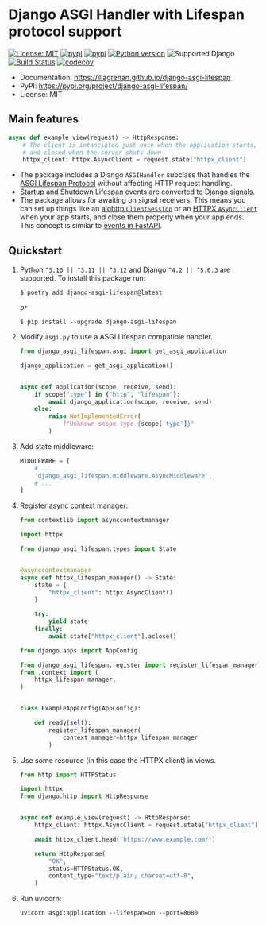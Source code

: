 <h1>Django ASGI Handler with Lifespan protocol support</h1>

[![License: MIT](https://img.shields.io/badge/license-MIT-green.svg)](https://opensource.org/licenses/MIT)
[![pypi](https://img.shields.io/badge/code%20style-black-000000.svg)](https://github.com/psf/black)
[![pypi](https://img.shields.io/pypi/v/django-asgi-lifespan.svg)](https://pypi.org/project/django-asgi-lifespan/)
[![Python version](https://img.shields.io/pypi/pyversions/django-asgi-lifespan.svg?logo=python&logoColor=white&label=python)](https://pypi.org/project/django-asgi-lifespan/)
![Supported Django](https://img.shields.io/badge/django%20versions-%5E4.2%20||%20%5E5.0.3-blue.svg?logo=django&logoColor=white)
<br>
[![Build Status](https://github.com/illagrenan/django-asgi-lifespan/actions/workflows/development.yml/badge.svg)](https://github.com/illagrenan/django-asgi-lifespan/actions/workflows/development.yml)
[![codecov](https://codecov.io/gh/illagrenan/django-asgi-lifespan/branch/main/graphs/badge.svg)](https://codecov.io/github/illagrenan/django-asgi-lifespan)

* Documentation: <https://illagrenan.github.io/django-asgi-lifespan>
* PyPI: <https://pypi.org/project/django-asgi-lifespan/>
* License: MIT

## Main features

``` py hl_lines="4"  linenums="1"
async def example_view(request) -> HttpResponse:
    # The client is intanciated just once when the application starts,
    # and closed when the server shuts down
    httpx_client: httpx.AsyncClient = request.state["httpx_client"]
```

* The package includes a Django `ASGIHandler` subclass that handles the [ASGI Lifespan Protocol](https://asgi.readthedocs.io/en/latest/specs/lifespan.html) without affecting HTTP request handling.
* [Startup](https://asgi.readthedocs.io/en/latest/specs/lifespan.html#startup-receive-event)
  and [Shutdown](https://asgi.readthedocs.io/en/latest/specs/lifespan.html#shutdown-receive-event) Lifespan events are
  converted to [Django signals](https://docs.djangoproject.com/en/4.0/topics/signals/).
* The package allows for awaiting on signal receivers. This means you can set up things like an [aiohttp `ClientSession`](https://docs.aiohttp.org/en/stable/client_reference.html) or an [HTTPX `AsyncClient`](https://www.python-httpx.org/async/) when your app starts, and close them properly when your app ends. This concept is similar to [events in FastAPI](https://fastapi.tiangolo.com/advanced/events/).

## Quickstart

1. Python `^3.10 || ^3.11 || ^3.12` and Django `^4.2 || ^5.0.3` are supported. To install this package run:
    ```console linenums="0"
    $ poetry add django-asgi-lifespan@latest
    ```

    _or_

    ```console linenums="0"
    $ pip install --upgrade django-asgi-lifespan
    ```

2. Modify `asgi.py` to use a ASGI Lifespan compatible handler.

    ``` py title="asgi.py"
    from django_asgi_lifespan.asgi import get_asgi_application

    django_application = get_asgi_application()


    async def application(scope, receive, send):
        if scope["type"] in {"http", "lifespan"}:
            await django_application(scope, receive, send)
        else:
            raise NotImplementedError(
                f"Unknown scope type {scope['type']}"
            )
    ```

3. Add state middleware:

    ``` python hl_lines="3"
    MIDDLEWARE = [
        # ...
        'django_asgi_lifespan.middleware.AsyncMiddleware',
        # ...
    ]
    ```
4. Register [async context manager](https://docs.python.org/3/reference/datamodel.html#async-context-managers):

    ``` py hl_lines="8-17" title="context.py"
    from contextlib import asynccontextmanager

    import httpx

    from django_asgi_lifespan.types import State


    @asynccontextmanager
    async def httpx_lifespan_manager() -> State:
        state = {
            "httpx_client": httpx.AsyncClient()
        }

        try:
            yield state
        finally:
            await state["httpx_client"].aclose()
    ```

    ``` py hl_lines="12-14" title="apps.py"
    from django.apps import AppConfig

    from django_asgi_lifespan.register import register_lifespan_manager
    from .context import (
        httpx_lifespan_manager,
    )


    class ExampleAppConfig(AppConfig):

        def ready(self):
            register_lifespan_manager(
                context_manager=httpx_lifespan_manager
            )
    ```

5. Use some resource (in this case the HTTPX client) in views.

    ``` py hl_lines="8" title="views.py"
    from http import HTTPStatus

    import httpx
    from django.http import HttpResponse


    async def example_view(request) -> HttpResponse:
        httpx_client: httpx.AsyncClient = request.state["httpx_client"]

        await httpx_client.head("https://www.example.com/")

        return HttpResponse(
            "OK",
            status=HTTPStatus.OK,
            content_type="text/plain; charset=utf-8",
        )
    ```

6. Run uvicorn:

    ```console
    uvicorn asgi:application --lifespan=on --port=8080
    ```
